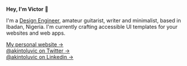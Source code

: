 **Hey, I'm Victor** 👋

I'm a [Design Engineer](https://www.linkedin.com/in/akintoluvic/), amateur guitarist, writer and minimalist, based in Ibadan, Nigeria. I'm currently crafting accessible UI templates for your websites and web apps.

[My personal website &rarr;](https://codewithvick.com)<br />
[@akintoluvic on Twitter &rarr;](https://twitter.com/akintoluvic)<br />
[@akintoluvic on Linkedin &rarr;](https://linkedin.com/in/akintoluvic)
